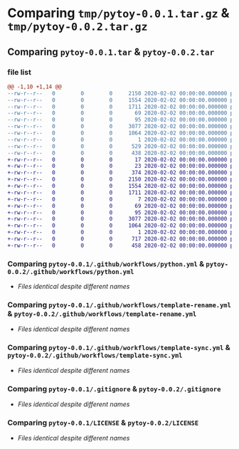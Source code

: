# Comparing `tmp/pytoy-0.0.1.tar.gz` & `tmp/pytoy-0.0.2.tar.gz`

## Comparing `pytoy-0.0.1.tar` & `pytoy-0.0.2.tar`

### file list

```diff
@@ -1,10 +1,14 @@
--rw-r--r--   0        0        0     2150 2020-02-02 00:00:00.000000 pytoy-0.0.1/.github/workflows/python.yml
--rw-r--r--   0        0        0     1554 2020-02-02 00:00:00.000000 pytoy-0.0.1/.github/workflows/template-rename.yml
--rw-r--r--   0        0        0     1711 2020-02-02 00:00:00.000000 pytoy-0.0.1/.github/workflows/template-sync.yml
--rw-r--r--   0        0        0       69 2020-02-02 00:00:00.000000 pytoy-0.0.1/src/pytoy/__init__.py
--rw-r--r--   0        0        0       95 2020-02-02 00:00:00.000000 pytoy-0.0.1/src/pytoy/cli.py
--rw-r--r--   0        0        0     3077 2020-02-02 00:00:00.000000 pytoy-0.0.1/.gitignore
--rw-r--r--   0        0        0     1064 2020-02-02 00:00:00.000000 pytoy-0.0.1/LICENSE
--rw-r--r--   0        0        0        1 2020-02-02 00:00:00.000000 pytoy-0.0.1/README.md
--rw-r--r--   0        0        0      529 2020-02-02 00:00:00.000000 pytoy-0.0.1/pyproject.toml
--rw-r--r--   0        0        0      438 2020-02-02 00:00:00.000000 pytoy-0.0.1/PKG-INFO
+-rw-r--r--   0        0        0       17 2020-02-02 00:00:00.000000 pytoy-0.0.2/mkdocs.yml
+-rw-r--r--   0        0        0       23 2020-02-02 00:00:00.000000 pytoy-0.0.2/requirements.txt
+-rw-r--r--   0        0        0      374 2020-02-02 00:00:00.000000 pytoy-0.0.2/.devcontainer/devcontainer.json
+-rw-r--r--   0        0        0     2150 2020-02-02 00:00:00.000000 pytoy-0.0.2/.github/workflows/python.yml
+-rw-r--r--   0        0        0     1554 2020-02-02 00:00:00.000000 pytoy-0.0.2/.github/workflows/template-rename.yml
+-rw-r--r--   0        0        0     1711 2020-02-02 00:00:00.000000 pytoy-0.0.2/.github/workflows/template-sync.yml
+-rw-r--r--   0        0        0        7 2020-02-02 00:00:00.000000 pytoy-0.0.2/docs/index.md
+-rw-r--r--   0        0        0       69 2020-02-02 00:00:00.000000 pytoy-0.0.2/src/pytoy/__init__.py
+-rw-r--r--   0        0        0       95 2020-02-02 00:00:00.000000 pytoy-0.0.2/src/pytoy/cli.py
+-rw-r--r--   0        0        0     3077 2020-02-02 00:00:00.000000 pytoy-0.0.2/.gitignore
+-rw-r--r--   0        0        0     1064 2020-02-02 00:00:00.000000 pytoy-0.0.2/LICENSE
+-rw-r--r--   0        0        0        1 2020-02-02 00:00:00.000000 pytoy-0.0.2/README.md
+-rw-r--r--   0        0        0      717 2020-02-02 00:00:00.000000 pytoy-0.0.2/pyproject.toml
+-rw-r--r--   0        0        0      458 2020-02-02 00:00:00.000000 pytoy-0.0.2/PKG-INFO
```

### Comparing `pytoy-0.0.1/.github/workflows/python.yml` & `pytoy-0.0.2/.github/workflows/python.yml`

 * *Files identical despite different names*

### Comparing `pytoy-0.0.1/.github/workflows/template-rename.yml` & `pytoy-0.0.2/.github/workflows/template-rename.yml`

 * *Files identical despite different names*

### Comparing `pytoy-0.0.1/.github/workflows/template-sync.yml` & `pytoy-0.0.2/.github/workflows/template-sync.yml`

 * *Files identical despite different names*

### Comparing `pytoy-0.0.1/.gitignore` & `pytoy-0.0.2/.gitignore`

 * *Files identical despite different names*

### Comparing `pytoy-0.0.1/LICENSE` & `pytoy-0.0.2/LICENSE`

 * *Files identical despite different names*

